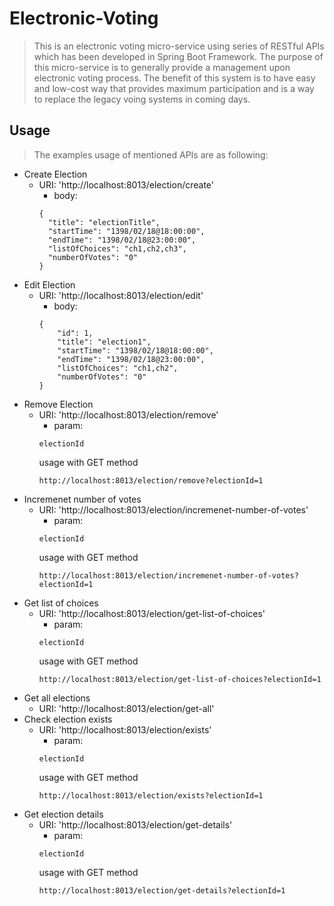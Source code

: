 # Electronic-Voting
> This is an electronic voting micro-service using series of RESTful APIs which has been developed in Spring Boot Framework. The purpose of this micro-service is to generally provide a management upon electronic voting process. The benefit of this system is to have easy and low-cost way that provides maximum participation and is a way to replace the legacy voing systems in coming days.

## Usage
> The examples usage of mentioned APIs are as following:
- Create Election
  - URI: 'http://localhost:8013/election/create'
    - body:
    ```
    {
      "title": "electionTitle",
      "startTime": "1398/02/18@18:00:00",
      "endTime": "1398/02/18@23:00:00",
      "listOfChoices": "ch1,ch2,ch3",
      "numberOfVotes": "0"
    }
    ```
- Edit Election
  - URI: 'http://localhost:8013/election/edit'
    - body:
    ```
    {
        "id": 1,
        "title": "election1",
        "startTime": "1398/02/18@18:00:00",
        "endTime": "1398/02/18@23:00:00",
        "listOfChoices": "ch1,ch2",
        "numberOfVotes": "0"
    }
    ```
- Remove Election
  - URI: 'http://localhost:8013/election/remove'
    - param:
    ```
    electionId
    ```
    usage with GET method
    ```
    http://localhost:8013/election/remove?electionId=1
    ```   
- Incremenet number of votes
  - URI: 'http://localhost:8013/election/incremenet-number-of-votes'
    - param:
    ```
    electionId
    ```
    usage with GET method
    ```
    http://localhost:8013/election/incremenet-number-of-votes?electionId=1
    ```
- Get list of choices
  - URI: 'http://localhost:8013/election/get-list-of-choices'
    - param:
    ```
    electionId
    ```
    usage with GET method
    ```
    http://localhost:8013/election/get-list-of-choices?electionId=1
    ```
- Get all elections
  - URI: 'http://localhost:8013/election/get-all'
- Check election exists
  - URI: 'http://localhost:8013/election/exists'
    - param:
    ```
    electionId
    ```
    usage with GET method
    ```
    http://localhost:8013/election/exists?electionId=1
    ```
- Get election details
  - URI: 'http://localhost:8013/election/get-details'
    - param:
    ```
    electionId
    ```
    usage with GET method
    ```
    http://localhost:8013/election/get-details?electionId=1
    ```      
